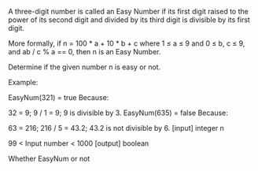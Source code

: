 A three-digit number is called an Easy Number if its first digit raised to the power of its second digit and divided by its third digit is divisible by its first digit.

More formally, if n = 100 * a + 10 * b + c where 1 ≤ a ≤ 9 and 0 ≤ b, c ≤ 9, and ab / c % a == 0, then n is an Easy Number.

Determine if the given number n is easy or not.

Example:

EasyNum(321) = true
Because:

32 = 9;
9 / 1 = 9;
9 is divisible by 3.
EasyNum(635) = false
Because:

63 = 216;
216 / 5 = 43.2;
43.2 is not divisible by 6.
[input] integer n

99 < Input number < 1000
[output] boolean

Whether EasyNum or not
